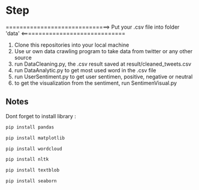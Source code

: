 # Step 
==============================> Put your .csv file into folder 'data' <==============================


1. Clone this repositories into your local machine
2. Use ur own data crawling program to take data from twitter or any other source
3. run DataCleaning.py, the .csv result saved at result/cleaned_tweets.csv
4. run DataAnalytic.py to get most used word in the .csv file
5. run UserSentiment.py to get user sentimen, positive, negative or neutral
6. to get the visualization from the sentiment, run SentimenVisual.py


## Notes
Dont forget to install library :
```bash 
pip install pandas
```
```bash 
pip install matplotlib
```
```bash 
pip install wordcloud
 ```
```bash 
pip install nltk
```
```bash 
pip install textblob
```
```bash 
pip install seaborn
```
